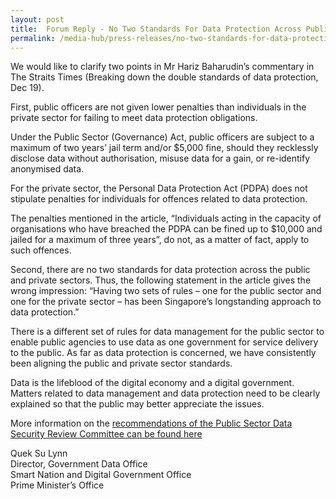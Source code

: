 ```yaml
---
layout: post
title:  Forum Reply - No Two Standards For Data Protection Across Public And Private Sectors
permalink: /media-hub/press-releases/no-two-standards-for-data-protection-across-public-and-private-sectors
---
```


We would like to clarify two points in Mr Hariz Baharudin’s commentary in The Straits Times (Breaking down the double standards of data protection, Dec 19).

First, public officers are not given lower penalties than individuals in the private sector for failing to meet data protection obligations.

Under the Public Sector (Governance) Act, public officers are subject to a maximum of two years’ jail term and/or $5,000 fine, should they recklessly disclose data without authorisation, misuse data for a gain, or re-identify anonymised data.

For the private sector, the Personal Data Protection Act (PDPA) does not stipulate penalties for individuals for offences related to data protection.

The penalties mentioned in the article, “Individuals acting in the capacity of organisations who have breached the PDPA can be fined up to $10,000 and jailed for a maximum of three years”, do not, as a matter of fact, apply to such offences.

Second, there are no two standards for data protection across the public and private sectors. Thus, the following statement in the article gives the wrong impression: “Having two sets of rules – one for the public sector and one for the private sector – has been Singapore’s longstanding approach to data protection.”

There is a different set of rules for data management for the public sector to enable public agencies to use data as one government for service delivery to the public. As far as data protection is concerned, we have consistently been aligning the public and private sector standards.

Data is the lifeblood of the digital economy and a digital government. Matters related to data management and data protection need to be clearly explained so that the public may better appreciate the issues.

More information on the [recommendations of the Public Sector Data Security Review Committee can be found here](/media-hub/press-releases/completion-of-public-sector-data-security-review-to-secure-and-protect-citizens-data)

Quek Su Lynn<br>
Director, Government Data Office<br>
Smart Nation and Digital Government Office<br>
Prime Minister’s Office

